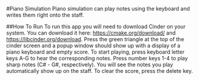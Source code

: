 
#Piano Simulation
Piano simulation can play notes using the keyboard and writes them right onto the staff.

##How To Run
To run this app you will need to download Cinder on your system. You can
download it here:  https://cmake.org/download/ and https://libcinder.org/download. Press the
green triangle at the top of the cinder screen and a popup window should show up
with a display of a piano keyboard and empty score.
To start playing, press keyboard letter keys A-G to hear the corresponding notes. Press number keys 1-4 
to play sharp notes (C# - G#, respectively). You will see the notes you play 
automatically show up on the staff. To clear the score, press the delete key.


